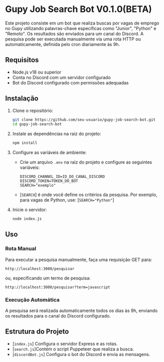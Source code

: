 
# Gupy Job Search Bot V0.1.0(BETA)

Este projeto consiste em um bot que realiza buscas por vagas de emprego no Gupy utilizando palavras-chave específicas como "Junior", "Python" e "Remoto". Os resultados são enviados para um canal do Discord. A pesquisa pode ser executada manualmente via uma rota HTTP ou automaticamente, definida pelo cron diariamente às 9h.

## Requisitos

- Node.js v18 ou superior
- Conta no Discord com um servidor configurado
- Bot do Discord configurado com permissões adequadas

## Instalação

1. Clone o repositório:

    ```bash
    git clone https://github.com/seu-usuario/gupy-job-search-bot.git
    cd gupy-job-search-bot
    ```

2. Instale as dependências na raiz do projeto:

    ```bash
    npm install
    ```

3. Configure as variáveis de ambiente:

    - Crie um arquivo `.env` na raiz do projeto e configure as seguintes variáveis:

        ```env
        DISCORD_CHANNEL_ID=ID_DO_CANAL_DISCORD
        DISCORD_TOKEN=TOKEN_DO_BOT
        SEARCH="exemplo"
        ```

    - [`SEARCH`] é onde você define os critérios da pesquisa. Por exemplo, para vagas de Python, use: [`SEARCH="Python"`]

4. Inicie o servidor:

    ```bash
    node index.js
    ```

## Uso

### Rota Manual

Para executar a pesquisa manualmente, faça uma requisição GET para:

```http
http://localhost:3000/pesquisar
```

ou, especificando um termo de pesquisa:

```http
http://localhost:3000/pesquisar?term=javascript
```

### Execução Automática

A pesquisa será realizada automaticamente todos os dias às 9h, enviando os resultados para o canal do Discord configurado.

## Estrutura do Projeto

- [`index.js`] Configura o servidor Express e as rotas.
- [`search.js`]Contém o script Puppeteer que realiza a busca.
- [`discordBot.js`] Configura o bot do Discord e envia as mensagens.



